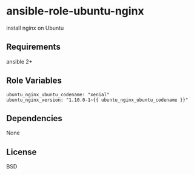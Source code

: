 ansible-role-ubuntu-nginx
=========

install nginx on Ubuntu

Requirements
------------

ansible 2+

Role Variables
--------------

    ubuntu_nginx_ubuntu_codename: "xenial"
    ubuntu_nginx_version: "1.10.0-1~{{ ubuntu_nginx_ubuntu_codename }}"

Dependencies
------------

None

License
-------

BSD
